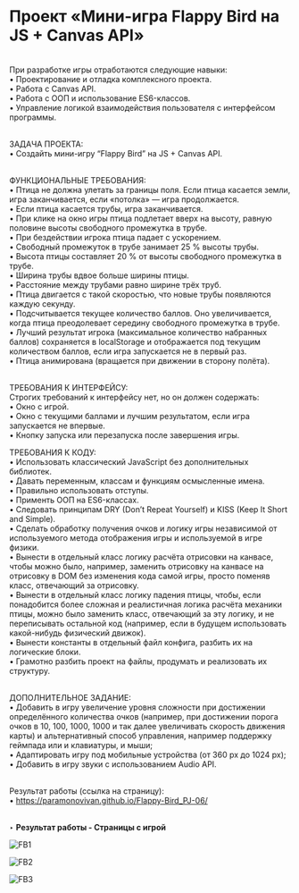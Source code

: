 # Проект «Мини-игра Flappy Bird на JS + Canvas API»

<br>
При разработке игры отработаются следующие навыки:<br>
• Проектирование и отладка комплексного проекта.<br>
• Работа с Canvas API.<br>
• Работа с ООП и использование ES6-классов.<br>
• Управление логикой взаимодействия пользователя с интерфейсом программы.<br><br>


ЗАДАЧА ПРОЕКТА:<br>
• Создайть мини-игру “Flappy Bird” на JS + Canvas API.<br><br>

ФУНКЦИОНАЛЬНЫЕ ТРЕБОВАНИЯ:<br>
• Птица не должна улетать за границы поля. Если птица касается земли, игра заканчивается, если «потолка» — игра продолжается.<br>
• Если птица касается трубы, игра заканчивается.<br>
• При клике на окно игры птица подлетает вверх на высоту, равную половине высоты свободного промежутка в трубе.<br>
• При бездействии игрока птица падает с ускорением.<br>
• Свободный промежуток в трубе занимает 25 % высоты трубы.<br>
• Высота птицы составляет 20 % от высоты свободного промежутка в трубе.<br>
• Ширина трубы вдвое больше ширины птицы.<br>
• Расстояние между трубами равно ширине трёх труб.<br>
• Птица двигается с такой скоростью, что новые трубы появляются каждую секунду.<br>
• Подсчитывается текущее количество баллов. Оно увеличивается, когда птица преодолевает середину свободного промежутка в трубе.<br>
• Лучший результат игрока (максимальное количество набранных баллов) сохраняется в localStorage и отображается под текущим количеством баллов, если игра запускается не в первый раз.<br>
• Птица анимирована (вращается при движении в сторону полёта).<br><br>

ТРЕБОВАНИЯ К ИНТЕРФЕЙСУ:<br>
Строгих требований к интерфейсу нет, но он должен содержать:<br>
• Окно с игрой.<br>
• Окно с текущими баллами и лучшим результатом, если игра запускается не впервые.<br>
• Кнопку запуска или перезапуска после завершения игры.<br>

ТРЕБОВАНИЯ К КОДУ:<br>
• Использовать классический JavaScript без дополнительных библиотек.<br>
• Давать переменным, классам и функциям осмысленные имена.<br>
• Правильно использовать отступы.<br>
• Применть ООП на ES6-классах.<br>
• Следовать принципам DRY (Don’t Repeat Yourself) и KISS (Keep It Short and Simple).<br>
• Сделать обработку получения очков и логику игры независимой от используемого метода отображения игры и используемой в игре физики.<br>
• Вынести в отдельный класс логику расчёта отрисовки на канвасе, чтобы можно было, например, заменить отрисовку на канвасе на отрисовку в DOM без изменения кода самой игры, просто поменяв класс, отвечающий за отрисовку.<br>
• Вынести в отдельный класс логику падения птицы, чтобы, если понадобится более сложная и реалистичная логика расчёта механики птицы, можно было заменить класс, отвечающий за эту логику, и не переписывать остальной код (например, если в будущем использовать какой-нибудь физический движок).<br>
• Вынести константы в отдельный файл конфига, разбить их на логические блоки.<br>
• Грамотно разбить проект на файлы, продумать и реализовать их структуру.<br><br>

ДОПОЛНИТЕЛЬНОЕ ЗАДАНИЕ:<br>
• Добавить в игру увеличение уровня сложности при достижении определённого количества очков (например, при достижении порога очков в 10, 100, 1000, 1000 и так далее увеличивать скорость движения карты) и альтернативный способ управления, например поддержку геймпада или и клавиатуры, и мыши;<br>
• Адаптировать игру под мобильные устройства (от 360 px до 1024 px);<br>
• Добавить в игру звуки с использованием Audio API.<br><br>

Результат работы (ссылка на страницу):<br>
• https://paramonovivan.github.io/Flappy-Bird_PJ-06/<br><br>

‣ <b>Результат работы - Страницы с игрой</b><br>

![FB1](https://github.com/ParamonovIvan/Flappy-Bird_PJ-06/assets/131868856/a6bf9459-0068-46f0-a7e8-d786427b7e0e)


![FB2](https://github.com/ParamonovIvan/Flappy-Bird_PJ-06/assets/131868856/50a0d2e0-04dc-48d5-ab57-98535bbd8d73)



![FB3](https://github.com/ParamonovIvan/Flappy-Bird_PJ-06/assets/131868856/59cb949e-5c3a-4a79-813d-f1334f44087e)
